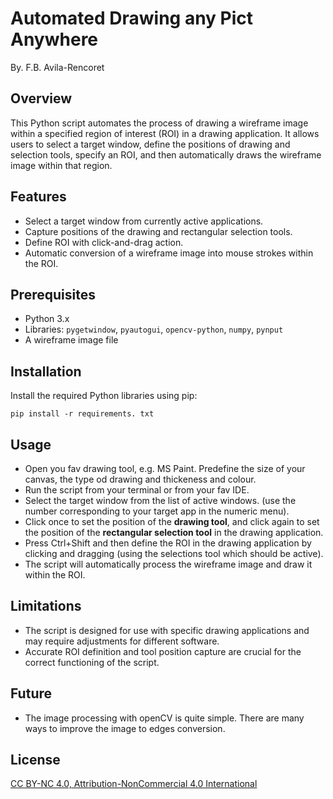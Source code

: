 # Automated Drawing any Pict Anywhere
By. F.B. Avila-Rencoret

## Overview
This Python script automates the process of drawing a wireframe image within a specified region of interest (ROI) in a drawing application. It allows users to select a target window, define the positions of drawing and selection tools, specify an ROI, and then automatically draws the wireframe image within that region.

## Features
- Select a target window from currently active applications.
- Capture positions of the drawing and rectangular selection tools.
- Define ROI with click-and-drag action.
- Automatic conversion of a wireframe image into mouse strokes within the ROI.

## Prerequisites
- Python 3.x
- Libraries: `pygetwindow`, `pyautogui`, `opencv-python`, `numpy`, `pynput`
- A wireframe image file

## Installation
Install the required Python libraries using pip:
```
pip install -r requirements. txt
```
## Usage
- Open you fav drawing tool, e.g. MS Paint. Predefine the size of your canvas, the type od drawing and thickeness and colour.
- Run the script from your terminal or from your fav IDE.
- Select the target window from the list of active windows. (use the number corresponding to your target app in the numeric menu).
- Click once to set the position of the **drawing tool**, and click again to set the position of the **rectangular selection tool** in the drawing application.
- Press Ctrl+Shift and then define the ROI in the drawing application by clicking and dragging (using the selections tool which should be active).
- The script will automatically process the wireframe image and draw it within the ROI.
  
## Limitations
- The script is designed for use with specific drawing applications and may require adjustments for different software.
- Accurate ROI definition and tool position capture are crucial for the correct functioning of the script.

## Future
- The image processing with openCV is quite simple. There are many ways to improve the image to edges conversion.

## License
[CC BY-NC 4.0, Attribution-NonCommercial 4.0 International]([https://pages.github.com/](https://creativecommons.org/licenses/by-nc/4.0/)https://creativecommons.org/licenses/by-nc/4.0/)
